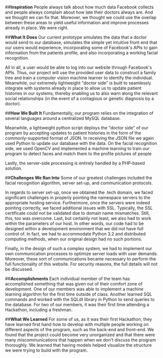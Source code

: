 
##__Inspiration__
People always talk about how much data Facebook collects and people always complain about how late their doctors always are. And we thought we can fix that. Moreover, we thought we could use the overlap between these areas to yield useful information and improve processes already in place. We were right.

##__What It Does__
Our current prototype simulates the data that a doctor would send to our database, simulates the simple yet intuitive front end that our users would experience, incorporating some of Facebook's APIs to gain information from the patients profile, and also incorporating a working facial recognition.

All in all, a user would be able to log into our website through Facebook's APIs. Thus, our project will use the provided user data to construct a family tree and train a computer vision machine learner to identify the individual. Meanwhile, our extremely lightweight "doctor side" is built to seamlessly integrate with systems already in place to allow us to update patient histories in our systems, thereby enabling us to also warn along the relevant social relationships (in the event of a contagious or genetic diagnosis by a doctor).

##__How We Built It__
Fundamentally, our program relies on the integration of several languages around a centralized MySQL database.

Meanwhile, a lightweight python script deploys the "doctor side" of our program by accepting updates to patient histories in the form of the commonly-supported format of JSON. In receiving the JSON file we again used Python to update our database with the data. On the facial recognition side, we used OpenCV and implemented a machine learning to train our program to detect faces and match them to the profile pictures of people

Lastly, the server-side processing is entirely handled by a PHP-based solution.

##__Challenges We Ran Into__
Some of our greatest challenges included the facial recognition algorithm, server set-up, and communication protocols.

In regards to server set-up, once we obtained the .tech domain, we faced significant challenges in properly pointing the namespace servers to the appropriate hosting service. Furthermore, once the servers were indeed pointing correctly, we faced additional issues with SSL. Typically, the SSL certificate could not be validated due to domain name mismatches. Still, this, too was overcome. Last, but certainly not least, we also had to work within the parameters of our host. In other words, our code had to be designed within a development environment that we did not have full control of. In fact, we had to accommodate Python 3.2 and distributed computing methods, when our original design had no such portions.

Finally, in the design of such a complex system, we had to implement our own communication processes to optimize server loads with user demands. Moreover, these sort of communications became necessary to perform the full functionality of this website. For security reasons, the full details will not be discussed.

##__Accomplishments__
Each individual member of the team has accomplished something that was given out of their comfort zone of development. One of our members was able to implement a machine learning algorithm for the first time outside of class. Another learned SQL commands and worked with the SQLdt library in Python to send queries to the database. For two of our members, it was their first time attending a Hackathon, including a freshman.

##__What We Learned__
For some of us, as it was their first Hackathon, they have learned first hand how to develop with multiple people working on different aspects of the program, such as the back-end and front-end. We found that the project could become very unorganized and that there were many miscommunications that happen when we don't discuss the program thoroughly. We learned that having models helped visualize the structure we were trying to build with the program.
